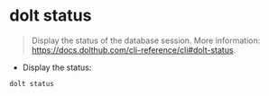 # dolt status

> Display the status of the database session.
> More information: <https://docs.dolthub.com/cli-reference/cli#dolt-status>.

- Display the status:

`dolt status`

